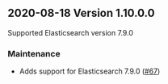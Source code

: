 ## 2020-08-18 Version 1.10.0.0

Supported Elasticsearch version 7.9.0

### Maintenance
* Adds support for Elasticsearch 7.9.0 ([#67](https://github.com/opendistro-for-elasticsearch/job-scheduler/pull/67))